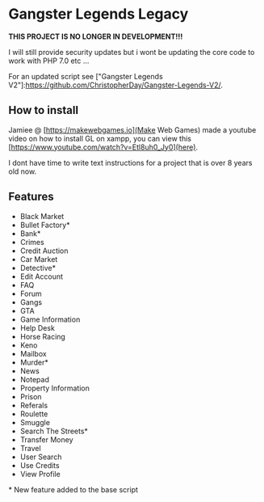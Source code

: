 # Gangster Legends Legacy

**THIS PROJECT IS NO LONGER IN DEVELOPMENT!!!**

I will still provide security updates but i wont be updating the core code to work with PHP 7.0 etc ... 

For an updated script see ["Gangster Legends V2"]:https://github.com/ChristopherDay/Gangster-Legends-V2/.

## How to install

Jamiee @ [https://makewebgames.io](Make Web Games) made a youtube video on how to install GL on xampp, you can view this [https://www.youtube.com/watch?v=Etl8uh0_Jy0](here).

I dont have time to write text instructions for a project that is over 8 years old now.

## Features

- Black Market
- Bullet Factory*
- Bank*
- Crimes
- Credit Auction
- Car Market
- Detective*
- Edit Account
- FAQ
- Forum
- Gangs
- GTA
- Game Information
- Help Desk
- Horse Racing
- Keno
- Mailbox
- Murder*
- News
- Notepad
- Property Information
- Prison
- Referals
- Roulette
- Smuggle
- Search The Streets*
- Transfer Money
- Travel
- User Search
- Use Credits
- View Profile

\* New feature added to the base script
